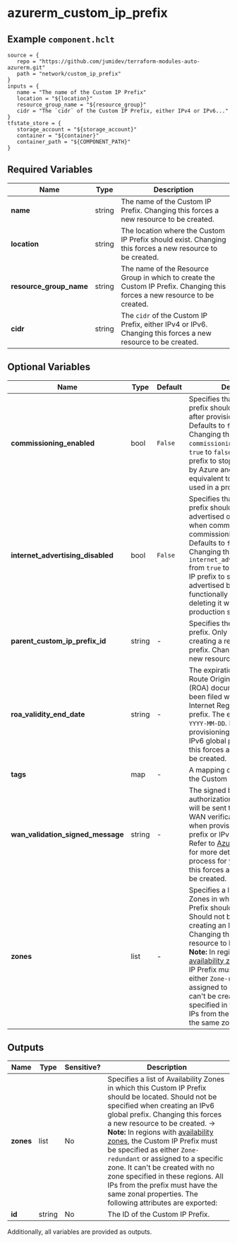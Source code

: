 # azurerm_custom_ip_prefix



## Example `component.hclt`

```hcl
source = {
   repo = "https://github.com/jumidev/terraform-modules-auto-azurerm.git"   
   path = "network/custom_ip_prefix"   
}
inputs = {
   name = "The name of the Custom IP Prefix"   
   location = "${location}"   
   resource_group_name = "${resource_group}"   
   cidr = "The `cidr` of the Custom IP Prefix, either IPv4 or IPv6..."   
}
tfstate_store = {
   storage_account = "${storage_account}"   
   container = "${container}"   
   container_path = "${COMPONENT_PATH}"   
}
```

## Required Variables

| Name | Type |  Description |
| ---- | --------- |  ----------- |
| **name** | string |  The name of the Custom IP Prefix. Changing this forces a new resource to be created. | 
| **location** | string |  The location where the Custom IP Prefix should exist. Changing this forces a new resource to be created. | 
| **resource_group_name** | string |  The name of the Resource Group in which to create the Custom IP Prefix. Changing this forces a new resource to be created. | 
| **cidr** | string |  The `cidr` of the Custom IP Prefix, either IPv4 or IPv6. Changing this forces a new resource to be created. | 

## Optional Variables

| Name | Type |  Default  |  Description |
| ---- | --------- |  ----------- | ----------- |
| **commissioning_enabled** | bool |  `False`  |  Specifies that the custom IP prefix should be commissioned after provisioning in Azure. Defaults to `false`. !> **Warning** Changing the value of `commissioning_enabled` from `true` to `false` causes the IP prefix to stop being advertised by Azure and is functionally equivalent to deleting it when used in a production setting. | 
| **internet_advertising_disabled** | bool |  `False`  |  Specifies that the custom IP prefix should not be publicly advertised on the Internet when commissioned (regional commissioning feature). Defaults to `false`. !> **Warning** Changing the value of `internet_advertising_disabled` from `true` to `false` causes the IP prefix to stop being advertised by Azure and is functionally equivalent to deleting it when used in a production setting. | 
| **parent_custom_ip_prefix_id** | string |  -  |  Specifies the ID of the parent prefix. Only needed when creating a regional/child IPv6 prefix. Changing this forces a new resource to be created. | 
| **roa_validity_end_date** | string |  -  |  The expiration date of the Route Origin Authorization (ROA) document which has been filed with the Routing Internet Registry (RIR) for this prefix. The expected format is `YYYY-MM-DD`. Required when provisioning an IPv4 prefix or IPv6 global prefix. Changing this forces a new resource to be created. | 
| **tags** | map |  -  |  A mapping of tags to assign to the Custom IP Prefix. | 
| **wan_validation_signed_message** | string |  -  |  The signed base64-encoded authorization message, which will be sent to Microsoft for WAN verification. Required when provisioning an IPv4 prefix or IPv6 global prefix. Refer to [Azure documentation](https://learn.microsoft.com/en-us/azure/virtual-network/ip-services/create-custom-ip-address-prefix-cli#certificate-readiness) for more details about the process for your RIR. Changing this forces a new resource to be created. | 
| **zones** | list |  -  |  Specifies a list of Availability Zones in which this Custom IP Prefix should be located. Should not be specified when creating an IPv6 global prefix. Changing this forces a new resource to be created. -> **Note:** In regions with [availability zones](https://docs.microsoft.com/en-us/azure/availability-zones/az-overview), the Custom IP Prefix must be specified as either `Zone-redundant` or assigned to a specific zone. It can't be created with no zone specified in these regions. All IPs from the prefix must have the same zonal properties. | 



## Outputs

| Name | Type | Sensitive? | Description |
| ---- | ---- | --------- | --------- |
| **zones** | list | No  | Specifies a list of Availability Zones in which this Custom IP Prefix should be located. Should not be specified when creating an IPv6 global prefix. Changing this forces a new resource to be created. -> **Note:** In regions with [availability zones](https://docs.microsoft.com/en-us/azure/availability-zones/az-overview), the Custom IP Prefix must be specified as either `Zone-redundant` or assigned to a specific zone. It can't be created with no zone specified in these regions. All IPs from the prefix must have the same zonal properties. The following attributes are exported: | 
| **id** | string | No  | The ID of the Custom IP Prefix. | 

Additionally, all variables are provided as outputs.
